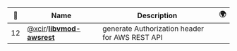 |:star2: | Name | Description | 🌍|
|---|---|---|---|
|12|[@xcir](https://github.com/xcir)/[**libvmod-awsrest**](https://github.com/xcir/libvmod-awsrest)|generate Authorization header for AWS REST API||

